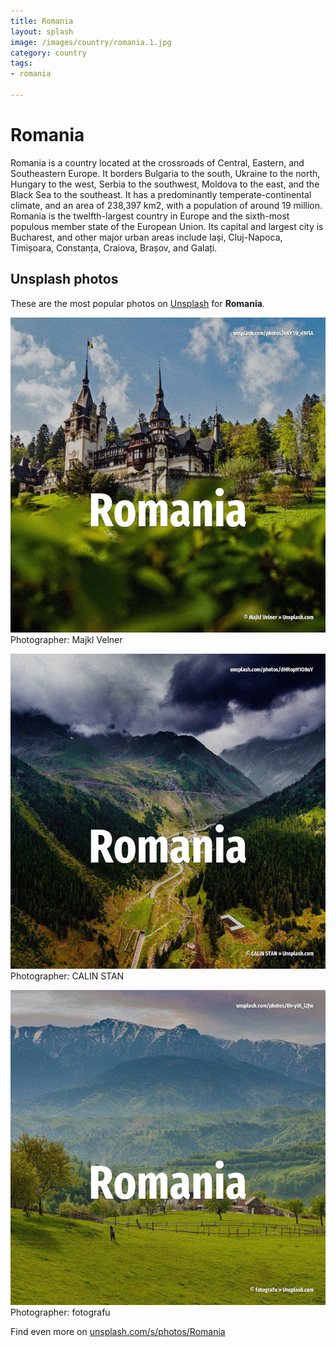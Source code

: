 ```yaml
---
title: Romania
layout: splash
image: /images/country/romania.1.jpg
category: country
tags:
- romania

---
```

# Romania

Romania  is a country located at the crossroads of Central, Eastern, and Southeastern Europe.
It borders Bulgaria to the south, Ukraine to the north, Hungary to the west, Serbia to the 
southwest, Moldova to the east, and the Black Sea to the southeast.
It has a predominantly temperate-continental climate, and an area of 238,397 km2, with a population 
of around 19 million.
Romania is the twelfth-largest country in Europe and the sixth-most populous member state of the 
European Union.
Its capital and largest city is Bucharest, and other major urban areas include Iași, Cluj-Napoca, 
Timișoara, Constanța, Craiova, Brașov, and Galați.

 
## Unsplash photos
These are the most popular photos on [Unsplash](https://unsplash.com) for **Romania**.
 
![Romania](/images/country/romania.1.jpg)
Photographer:  Majkl Velner
 
![Romania](/images/country/romania.2.jpg)
Photographer:  CALIN STAN
 
![Romania](/images/country/romania.3.jpg)
Photographer:  fotografu
 
Find even more on [unsplash.com/s/photos/Romania](https://unsplash.com/s/photos/Romania)
 
